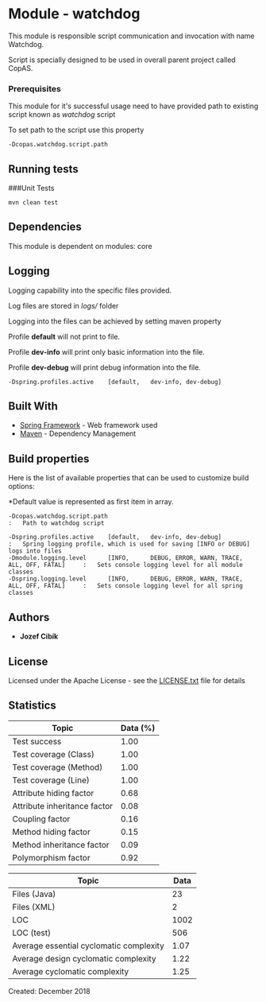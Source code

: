 # Module - watchdog

This module is responsible script communication and invocation with name Watchdog.

Script is specially designed to be used in overall parent project called CopAS. 

### Prerequisites

This module for it's successful usage need to have provided path to existing script known as *watchdog* script 

To set path to the script use this property
```
-Dcopas.watchdog.script.path
```


## Running tests
###Unit Tests
```
mvn clean test
```

## Dependencies
This module is dependent on modules: core

## Logging
Logging capability into the specific files provided.

Log files are stored in *logs/* folder

Logging into the files can be achieved by setting maven property

Profile **default** will not print to file.

Profile **dev-info** will print only basic information into the file.

Profile **dev-debug** will print debug information into the file.
```
-Dspring.profiles.active    [default,   dev-info, dev-debug]
```


## Built With

* [Spring Framework](https://spring.io/projects/spring-framework) - Web framework used
* [Maven](https://maven.apache.org/) - Dependency Management

## Build properties

Here is the list of available properties that can be used to customize build options:

*Default value is represented as first item in array.

```
-Dcopas.watchdog.script.path                                                            :   Path to watchdog script

-Dspring.profiles.active    [default,   dev-info, dev-debug]                            :   Spring logging profile, which is used for saving [INFO or DEBUG] logs into files
-Dmodule.logging.level      [INFO,      DEBUG, ERROR, WARN, TRACE, ALL, OFF, FATAL]     :   Sets console logging level for all module classes
-Dspring.logging.level      [INFO,      DEBUG, ERROR, WARN, TRACE, ALL, OFF, FATAL]     :   Sets console logging level for all spring classes
```
## Authors

* **Jozef Cibík** 

## License

Licensed under the Apache License - see the [LICENSE.txt](LICENSE.txt) file for details

## Statistics

Topic | Data (%) |
--- | --- 
Test success | 1.00
Test coverage (Class) | 1.00
Test coverage (Method) | 1.00
Test coverage (Line) | 1.00
Attribute hiding factor | 0.68
Attribute inheritance factor | 0.08
Coupling factor | 0.16
Method hiding factor | 0.15
Method inheritance factor | 0.09
Polymorphism factor | 0.92

Topic | Data |
--- | --- 
Files (Java) | 23
Files (XML)  | 2
LOC | 1002
LOC (test) | 506
Average essential cyclomatic complexity | 1.07
Average design cyclomatic complexity | 1.22
Average cyclomatic complexity | 1.25


Created: December 2018